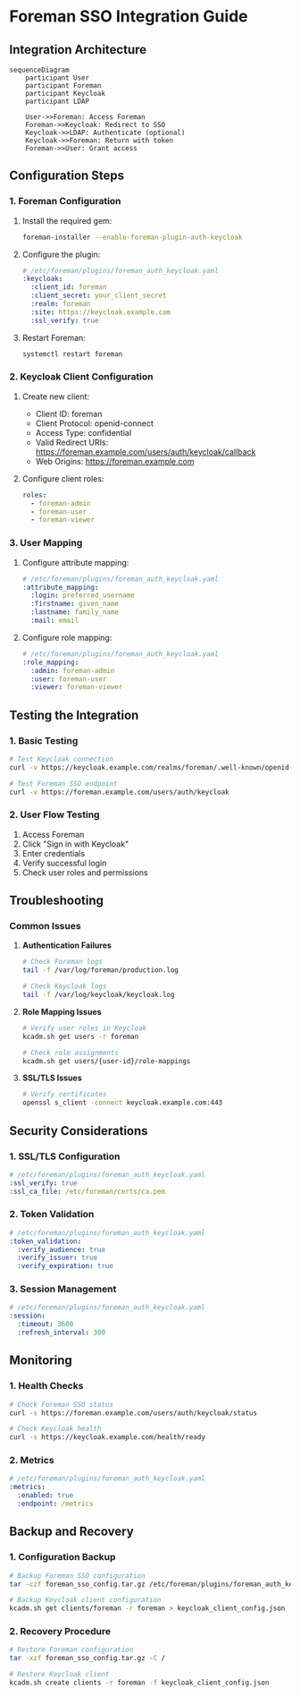 # Foreman SSO Integration Guide

## Integration Architecture

```mermaid
sequenceDiagram
    participant User
    participant Foreman
    participant Keycloak
    participant LDAP

    User->>Foreman: Access Foreman
    Foreman->>Keycloak: Redirect to SSO
    Keycloak->>LDAP: Authenticate (optional)
    Keycloak->>Foreman: Return with token
    Foreman->>User: Grant access
```

## Configuration Steps

### 1. Foreman Configuration

1. Install the required gem:
   ```bash
   foreman-installer --enable-foreman-plugin-auth-keycloak
   ```

2. Configure the plugin:
   ```yaml
   # /etc/foreman/plugins/foreman_auth_keycloak.yaml
   :keycloak:
     :client_id: foreman
     :client_secret: your_client_secret
     :realm: foreman
     :site: https://keycloak.example.com
     :ssl_verify: true
   ```

3. Restart Foreman:
   ```bash
   systemctl restart foreman
   ```

### 2. Keycloak Client Configuration

1. Create new client:
   - Client ID: foreman
   - Client Protocol: openid-connect
   - Access Type: confidential
   - Valid Redirect URIs: https://foreman.example.com/users/auth/keycloak/callback
   - Web Origins: https://foreman.example.com

2. Configure client roles:
   ```yaml
   roles:
     - foreman-admin
     - foreman-user
     - foreman-viewer
   ```

### 3. User Mapping

1. Configure attribute mapping:
   ```yaml
   # /etc/foreman/plugins/foreman_auth_keycloak.yaml
   :attribute_mapping:
     :login: preferred_username
     :firstname: given_name
     :lastname: family_name
     :mail: email
   ```

2. Configure role mapping:
   ```yaml
   # /etc/foreman/plugins/foreman_auth_keycloak.yaml
   :role_mapping:
     :admin: foreman-admin
     :user: foreman-user
     :viewer: foreman-viewer
   ```

## Testing the Integration

### 1. Basic Testing

```bash
# Test Keycloak connection
curl -v https://keycloak.example.com/realms/foreman/.well-known/openid-configuration

# Test Foreman SSO endpoint
curl -v https://foreman.example.com/users/auth/keycloak
```

### 2. User Flow Testing

1. Access Foreman
2. Click "Sign in with Keycloak"
3. Enter credentials
4. Verify successful login
5. Check user roles and permissions

## Troubleshooting

### Common Issues

1. **Authentication Failures**
   ```bash
   # Check Foreman logs
   tail -f /var/log/foreman/production.log
   
   # Check Keycloak logs
   tail -f /var/log/keycloak/keycloak.log
   ```

2. **Role Mapping Issues**
   ```bash
   # Verify user roles in Keycloak
   kcadm.sh get users -r foreman
   
   # Check role assignments
   kcadm.sh get users/{user-id}/role-mappings
   ```

3. **SSL/TLS Issues**
   ```bash
   # Verify certificates
   openssl s_client -connect keycloak.example.com:443
   ```

## Security Considerations

### 1. SSL/TLS Configuration

```yaml
# /etc/foreman/plugins/foreman_auth_keycloak.yaml
:ssl_verify: true
:ssl_ca_file: /etc/foreman/certs/ca.pem
```

### 2. Token Validation

```yaml
# /etc/foreman/plugins/foreman_auth_keycloak.yaml
:token_validation:
  :verify_audience: true
  :verify_issuer: true
  :verify_expiration: true
```

### 3. Session Management

```yaml
# /etc/foreman/plugins/foreman_auth_keycloak.yaml
:session:
  :timeout: 3600
  :refresh_interval: 300
```

## Monitoring

### 1. Health Checks

```bash
# Check Foreman SSO status
curl -s https://foreman.example.com/users/auth/keycloak/status

# Check Keycloak health
curl -s https://keycloak.example.com/health/ready
```

### 2. Metrics

```yaml
# /etc/foreman/plugins/foreman_auth_keycloak.yaml
:metrics:
  :enabled: true
  :endpoint: /metrics
```

## Backup and Recovery

### 1. Configuration Backup

```bash
# Backup Foreman SSO configuration
tar -czf foreman_sso_config.tar.gz /etc/foreman/plugins/foreman_auth_keycloak.yaml

# Backup Keycloak client configuration
kcadm.sh get clients/foreman -r foreman > keycloak_client_config.json
```

### 2. Recovery Procedure

```bash
# Restore Foreman configuration
tar -xzf foreman_sso_config.tar.gz -C /

# Restore Keycloak client
kcadm.sh create clients -r foreman -f keycloak_client_config.json
``` 